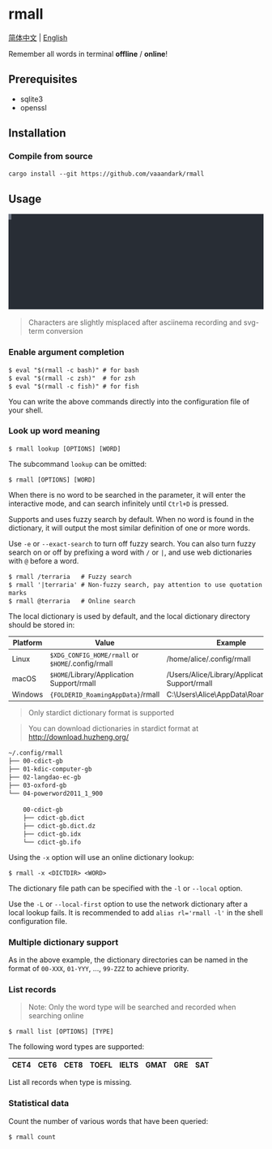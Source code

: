 # rmall

[简体中文](README.md) | [English](README-en.md)

Remember all words in terminal **offline** / **online**!

## Prerequisites

- sqlite3
- openssl

## Installation

### Compile from source

```console
cargo install --git https://github.com/vaaandark/rmall
```

## Usage

![demo](images/demo.svg)

> Characters are slightly misplaced after asciinema recording and svg-term conversion

### Enable argument completion

```console
$ eval "$(rmall -c bash)" # for bash
$ eval "$(rmall -c zsh)"  # for zsh
$ eval "$(rmall -c fish)" # for fish
```

You can write the above commands directly into the configuration file of your shell.

### Look up word meaning

```console
$ rmall lookup [OPTIONS] [WORD]
```

The subcommand `lookup` can be omitted:

```console
$ rmall [OPTIONS] [WORD]
```

When there is no word to be searched in the parameter, it will enter the interactive mode, and can search infinitely until `Ctrl+D` is pressed.

Supports and uses fuzzy search by default. When no word is found in the dictionary, it will output the most similar definition of one or more words.

Use `-e` or `--exact-search` to turn off fuzzy search. You can also turn fuzzy search on or off by prefixing a word with `/` or `|`, and use web dictionaries with `@` before a word.

```console
$ rmall /terraria   # Fuzzy search
$ rmall '|terraria' # Non-fuzzy search, pay attention to use quotation marks
$ rmall @terraria   # Online search
```

The local dictionary is used by default, and the local dictionary directory should be stored in:

|Platform | Value                                             | Example                                        |
| ------- | ------------------------------------------------- | ---------------------------------------------- |
| Linux   | `$XDG_CONFIG_HOME/rmall` or `$HOME`/.config/rmall | /home/alice/.config/rmall                      |
| macOS   | `$HOME`/Library/Application Support/rmall         | /Users/Alice/Library/Application Support/rmall |
| Windows | `{FOLDERID_RoamingAppData}`/rmall                 | C:\Users\Alice\AppData\Roaming/rmall           |

> Only stardict dictionary format is supported

> You can download dictionaries in stardict format at http://download.huzheng.org/

```plain
~/.config/rmall
├── 00-cdict-gb
├── 01-kdic-computer-gb
├── 02-langdao-ec-gb
├── 03-oxford-gb
└── 04-powerword2011_1_900

    00-cdict-gb
    ├── cdict-gb.dict
    ├── cdict-gb.dict.dz
    ├── cdict-gb.idx
    └── cdict-gb.ifo
```

Using the `-x` option will use an online dictionary lookup:

```console
$ rmall -x <DICTDIR> <WORD>
```

The dictionary file path can be specified with the `-l` or `--local` option.

Use the `-L` or `--local-first` option to use the network dictionary after a local lookup fails. It is recommended to add `alias rl='rmall -l'` in the shell configuration file.

### Multiple dictionary support

As in the above example, the dictionary directories can be named in the format of `00-XXX`, `01-YYY`, ..., `99-ZZZ` to achieve priority.

### List records

> Note: Only the word type will be searched and recorded when searching online

```console
$ rmall list [OPTIONS] [TYPE]
```

The following word types are supported:

CET4 | CET6 | CET8 | TOEFL | IELTS | GMAT | GRE | SAT
--- | --- | --- | --- | --- | --- | --- | ---

List all records when type is missing.

### Statistical data

Count the number of various words that have been queried:

```console
$ rmall count
```
